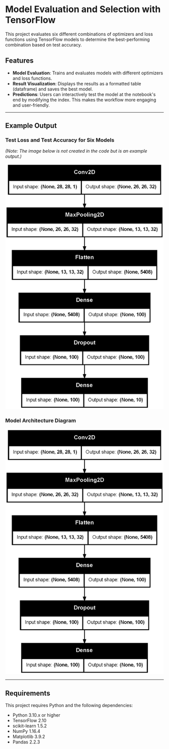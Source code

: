 # Model Evaluation and Selection with TensorFlow

This project evaluates six different combinations of optimizers and loss functions using TensorFlow models to determine the best-performing combination based on test accuracy.

## Features
- **Model Evaluation**: Trains and evaluates models with different optimizers and loss functions.
- **Result Visualization**: Displays the results as a formatted table (dataframe) and saves the best model.
- **Predictions**: Users can interactively test the model at the notebook's end by modifying the index. This makes the workflow more engaging and user-friendly.

---

## Example Output

### Test Loss and Test Accuracy for Six Models
*(Note: The image below is not created in the code but is an example output.)*

![Example Output](https://github.com/TylerLynch1/mnist-cnn/blob/main/images/model-cnn.png)

### Model Architecture Diagram
![Model Architecture](images\model-cnn.png)

---

## Requirements
This project requires Python and the following dependencies:

- Python 3.10.x or higher
- TensorFlow 2.10
- scikit-learn 1.5.2
- NumPy 1.16.4
- Matplotlib 3.9.2
- Pandas 2.2.3
